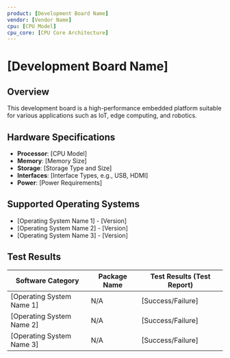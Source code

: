 ```yaml
---
product: [Development Board Name]
vendor: [Vendor Name]
cpu: [CPU Model]
cpu_core: [CPU Core Architecture]
---
```


# [Development Board Name]

## Overview
This development board is a high-performance embedded platform suitable for various applications such as IoT, edge computing, and robotics.

## Hardware Specifications
- **Processor**: [CPU Model]
- **Memory**: [Memory Size]
- **Storage**: [Storage Type and Size]
- **Interfaces**: [Interface Types, e.g., USB, HDMI]
- **Power**: [Power Requirements]

## Supported Operating Systems
- [Operating System Name 1] - [Version]
- [Operating System Name 2] - [Version]
- [Operating System Name 3] - [Version]

## Test Results
| Software Category | Package Name | Test Results (Test Report) |
|-------------------|--------------|----------------------------|
| [Operating System Name 1] | N/A | [Success/Failure] |
| [Operating System Name 2] | N/A | [Success/Failure] |
| [Operating System Name 3] | N/A | [Success/Failure] |